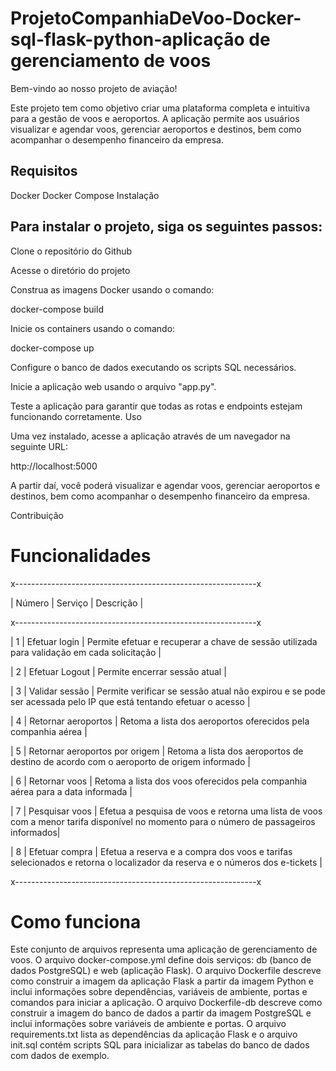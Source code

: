 # ProjetoCompanhiaDeVoo-Docker-sql-flask-python-aplicação de gerenciamento de voos

Bem-vindo ao nosso projeto de aviação!

Este projeto tem como objetivo criar uma plataforma completa e intuitiva para a gestão de voos e aeroportos. A aplicação permite aos usuários visualizar e agendar voos, gerenciar aeroportos e destinos, bem como acompanhar o desempenho financeiro da empresa.

## Requisitos
Docker
Docker Compose
Instalação


## Para instalar o projeto, siga os seguintes passos:

Clone o repositório do Github

Acesse o diretório do projeto

Construa as imagens Docker usando o comando:


docker-compose build

Inicie os containers usando o comando:


docker-compose up

Configure o banco de dados executando os scripts SQL necessários.

Inicie a aplicação web usando o arquivo "app.py".

Teste a aplicação para garantir que todas as rotas e endpoints estejam funcionando corretamente.
Uso

Uma vez instalado, acesse a aplicação através de um navegador na seguinte URL:

http://localhost:5000

A partir daí, você poderá visualizar e agendar voos, gerenciar aeroportos e destinos, bem como acompanhar o desempenho financeiro da empresa.

Contribuição

# Funcionalidades

x------------------------------------------------------------x

| Número | Serviço            | Descrição                        |

x------------------------------------------------------------x

| 1      | Efetuar login      | Permite efetuar e recuperar a chave de sessão utilizada para validação em cada solicitação |

| 2      | Efetuar Logout     | Permite encerrar sessão atual                                                        |

| 3      | Validar sessão     | Permite verificar se sessão atual não expirou e se pode ser acessada pelo IP que está tentando efetuar o acesso |

| 4      | Retornar aeroportos | Retoma a lista dos aeroportos oferecidos pela companhia aérea                     |

| 5      | Retornar aeroportos por origem | Retoma a lista dos aeroportos de destino de acordo com o aeroporto de origem informado |

| 6      | Retornar voos      | Retoma a lista dos voos oferecidos pela companhia aérea para a data informada       |

| 7      | Pesquisar voos     | Efetua a pesquisa de voos e retorna uma lista de voos com a menor tarifa disponível no momento para o número de passageiros informados|

| 8      | Efetuar compra     | Efetua a reserva e a compra dos voos e tarifas selecionados e retorna o localizador da reserva e o números dos e-tickets |


x------------------------------------------------------------x


# Como funciona

Este conjunto de arquivos representa uma aplicação de gerenciamento de voos. O arquivo docker-compose.yml define dois serviços: db (banco de dados PostgreSQL) e web (aplicação Flask). O arquivo Dockerfile descreve como construir a imagem da aplicação Flask a partir da imagem Python e inclui informações sobre dependências, variáveis de ambiente, portas e comandos para iniciar a aplicação. O arquivo Dockerfile-db descreve como construir a imagem do banco de dados a partir da imagem PostgreSQL e inclui informações sobre variáveis de ambiente e portas. O arquivo requirements.txt lista as dependências da aplicação Flask e o arquivo init.sql contém scripts SQL para inicializar as tabelas do banco de dados com dados de exemplo.
